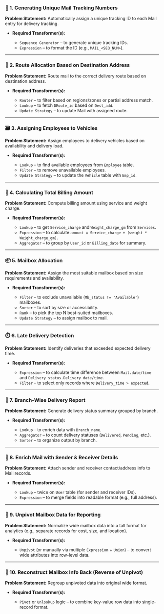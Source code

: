 

### 🔁 1. **Generating Unique Mail Tracking Numbers**

**Problem Statement:** Automatically assign a unique tracking ID to each Mail entry for delivery tracking.

* **Required Transformer(s):**

  * `Sequence Generator` – to generate unique tracking IDs.
  * `Expression` – to format the ID (e.g., `MAIL_<SEQ_NUM>`).

---

### 📍 2. **Route Allocation Based on Destination Address**

**Problem Statement:** Route mail to the correct delivery route based on destination address.

* **Required Transformer(s):**

  * `Router` – to filter based on regions/zones or partial address match.
  * `Lookup` – to fetch `DRoute_id` based on `Dest_add`.
  * `Update Strategy` – to update Mail with assigned route.

---

### 🗃️ 3. **Assigning Employees to Vehicles**

**Problem Statement:** Assign employees to delivery vehicles based on availability and delivery load.

* **Required Transformer(s):**

  * `Lookup` – to find available employees from `Employee` table.
  * `Filter` – to remove unavailable employees.
  * `Update Strategy` – to update the `Vehicle` table with `Emp_id`.

---

### 🧾 4. **Calculating Total Billing Amount**

**Problem Statement:** Compute billing amount using service and weight charge.

* **Required Transformer(s):**

  * `Lookup` – to get `Service_charge` and `Weight_charge_gm` from `Services`.
  * `Expression` – to calculate `amount = Service_charge + (weight * Weight_charge_gm)`.
  * `Aggregator` – to group by `User_id` or `Billing_date` for summary.

---

### 📦 5. **Mailbox Allocation**

**Problem Statement:** Assign the most suitable mailbox based on size requirements and availability.

* **Required Transformer(s):**

  * `Filter` – to exclude unavailable (`Mb_status != 'Available'`) mailboxes.
  * `Sorter` – to sort by size or accessibility.
  * `Rank` – to pick the top N best-suited mailboxes.
  * `Update Strategy` – to assign mailbox to mail.

---

### ⏱️ 6. **Late Delivery Detection**

**Problem Statement:** Identify deliveries that exceeded expected delivery time.

* **Required Transformer(s):**

  * `Expression` – to calculate time difference between `Mail.date/time` and `Delivery_status.Delivery_date/time`.
  * `Filter` – to select only records where `Delivery_time > expected`.

---

### 🔄 7. **Branch-Wise Delivery Report**

**Problem Statement:** Generate delivery status summary grouped by branch.

* **Required Transformer(s):**

  * `Lookup` – to enrich data with `Branch_name`.
  * `Aggregator` – to count delivery statuses (`Delivered`, `Pending`, etc.).
  * `Sorter` – to organize output by branch.

---

### 🔗 8. **Enrich Mail with Sender & Receiver Details**

**Problem Statement:** Attach sender and receiver contact/address info to Mail records.

* **Required Transformer(s):**

  * `Lookup` – twice on `User` table (for sender and receiver IDs).
  * `Expression` – to merge fields into readable format (e.g., full address).

---

### 🔄 9. **Unpivot Mailbox Data for Reporting**

**Problem Statement:** Normalize wide mailbox data into a tall format for analytics (e.g., separate records for cost, size, and location).

* **Required Transformer(s):**

  * `Unpivot` (or manually via multiple `Expression` + `Union`) – to convert wide attributes into row-level data.

---

### 🔄 10. **Reconstruct Mailbox Info Back (Reverse of Unpivot)**

**Problem Statement:** Regroup unpivoted data into original wide format.

* **Required Transformer(s):**

  * `Pivot` or `Unlookup` logic – to combine key-value row data into single-record format.

